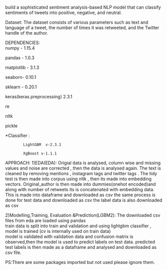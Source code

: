 build a sophisticated sentiment analysis-based NLP model that can classify sentiments of tweets into positive, negative, and neutral.

Dataset:
The dataset consists of various parameters such as text and language of a tweet, the number of times it was retweeted, and the Twitter handle of the author.


DEPENDENCIES:																				
numpy - 1.15.4   

pandas - 1.0.3   

matplotlib - 3.1.3  	

seaborn- 0.10.1  

sklearn - 0.20.1    	

keras(keras.preprocessing) 2.3.1         

re            

nltk    	

pickle	

*Classifier :  
			
			LightGBM  v-2.3.1
			
			XgBoost v-1.1.1


APPROACH:
1)EDA(EDA):
Origial data is analysed, column wise and missing values and noise are corrected , then the data is analysed again.
The text is cleaned by removing mentions , instagram tags and twitter tags .
The tidy test is then made into corpus using nltk , then its made into embedding vectors.
Original_author is then made into dummies(onehot encoded)and along with number of retweets its is concatenated with embedding data.
This is made into dataframe and downloaded as csv
the same process is done for test data and downloaded as csv
the label data is also downloaded as csv 

2)Modelling,Training, Evaluation &Prediction(LGBM2):
The downloaded csv files from eda are loaded using pandas								
train data is split into train and validation  and using lightgbm classifier , model is trained (cv is internally used on train data)						
model is validated with validation data and confusion matrix is observed,then the model is used to predict labels on test data.
predicted test labels is  then made as a dataframe and analysed and downloaded as csv file.

PS:There are some packages imported but not used please ignore them.
